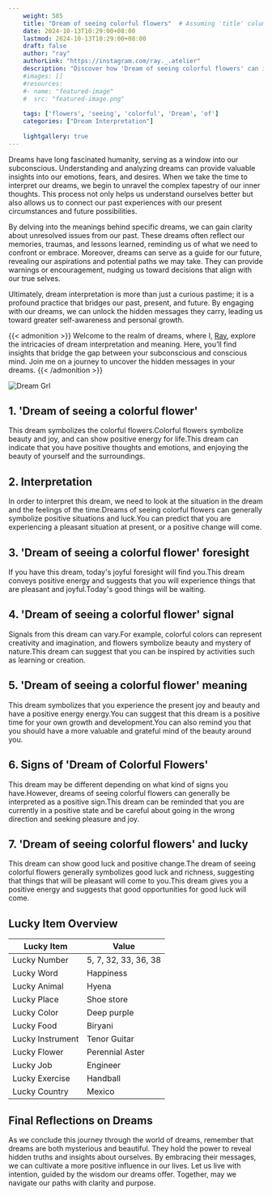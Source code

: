 ```yaml
---
    weight: 585
    title: "Dream of seeing colorful flowers"  # Assuming 'title' column exists
    date: 2024-10-13T10:29:00+08:00
    lastmod: 2024-10-13T10:29:00+08:00
    draft: false
    author: "ray"
    authorLink: "https://instagram.com/ray._.atelier"
    description: "Discover how 'Dream of seeing colorful flowers' can interpret your future and uncover its significant meanings in your life."
    #images: []
    #resources:
    #- name: "featured-image"
    #  src: "featured-image.png"
    
    tags: ['flowers', 'seeing', 'colorful', 'Dream', 'of']
    categories: ["Dream Interpretation"]
    
    lightgallery: true
---
```

    
Dreams have long fascinated humanity, serving as a window into our subconscious. Understanding and analyzing dreams can provide valuable insights into our emotions, fears, and desires. When we take the time to interpret our dreams, we begin to unravel the complex tapestry of our inner thoughts. This process not only helps us understand ourselves better but also allows us to connect our past experiences with our present circumstances and future possibilities.

By delving into the meanings behind specific dreams, we can gain clarity about unresolved issues from our past. These dreams often reflect our memories, traumas, and lessons learned, reminding us of what we need to confront or embrace. Moreover, dreams can serve as a guide for our future, revealing our aspirations and potential paths we may take. They can provide warnings or encouragement, nudging us toward decisions that align with our true selves.

Ultimately, dream interpretation is more than just a curious pastime; it is a profound practice that bridges our past, present, and future. By engaging with our dreams, we can unlock the hidden messages they carry, leading us toward greater self-awareness and personal growth.

{{< admonition >}}
Welcome to the realm of dreams, where I, [Ray](https://instagram.com/ray._.atelier), explore the intricacies of dream interpretation and meaning. Here, you’ll find insights that bridge the gap between your subconscious and conscious mind. Join me on a journey to uncover the hidden messages in your dreams.
{{< /admonition >}}

![Dream Grl](https://cdn.pixabay.com/photo/2017/11/02/03/35/gothic-2910057_1280.jpg "Dream Grl")

## 1. 'Dream of seeing a colorful flower'
This dream symbolizes the colorful flowers.Colorful flowers symbolize beauty and joy, and can show positive energy for life.This dream can indicate that you have positive thoughts and emotions, and enjoying the beauty of yourself and the surroundings.

## 2. Interpretation
In order to interpret this dream, we need to look at the situation in the dream and the feelings of the time.Dreams of seeing colorful flowers can generally symbolize positive situations and luck.You can predict that you are experiencing a pleasant situation at present, or a positive change will come.

## 3. 'Dream of seeing a colorful flower' foresight
If you have this dream, today's joyful foresight will find you.This dream conveys positive energy and suggests that you will experience things that are pleasant and joyful.Today's good things will be waiting.

## 4. 'Dream of seeing a colorful flower' signal
Signals from this dream can vary.For example, colorful colors can represent creativity and imagination, and flowers symbolize beauty and mystery of nature.This dream can suggest that you can be inspired by activities such as learning or creation.

## 5. 'Dream of seeing a colorful flower' meaning
This dream symbolizes that you experience the present joy and beauty and have a positive energy energy.You can suggest that this dream is a positive time for your own growth and development.You can also remind you that you should have a more valuable and grateful mind of the beauty around you.

## 6. Signs of 'Dream of Colorful Flowers'
This dream may be different depending on what kind of signs you have.However, dreams of seeing colorful flowers can generally be interpreted as a positive sign.This dream can be reminded that you are currently in a positive state and be careful about going in the wrong direction and seeking pleasure and joy.

## 7. 'Dream of seeing colorful flowers' and lucky
This dream can show good luck and positive change.The dream of seeing colorful flowers generally symbolizes good luck and richness, suggesting that things that will be pleasant will come to you.This dream gives you a positive energy and suggests that good opportunities for good luck will come.

## Lucky Item Overview
| Lucky Item          | Value              |
|---------------|--------------------|
| Lucky Number        | 5, 7, 32, 33, 36, 38  |
| Lucky Word          | Happiness |
| Lucky Animal        | Hyena |
| Lucky Place         | Shoe store     |
| Lucky Color         | Deep purple     |
| Lucky Food          | Biryani      |
| Lucky Instrument    | Tenor Guitar |
| Lucky Flower        | Perennial Aster    |
| Lucky Job           | Engineer       |
| Lucky Exercise      | Handball  |
| Lucky Country       | Mexico    |


##  Final Reflections on Dreams

As we conclude this journey through the world of dreams, remember that dreams are both mysterious and beautiful. They hold the power to reveal hidden truths and insights about ourselves. By embracing their messages, we can cultivate a more positive influence in our lives. Let us live with intention, guided by the wisdom our dreams offer. Together, may we navigate our paths with clarity and purpose.
